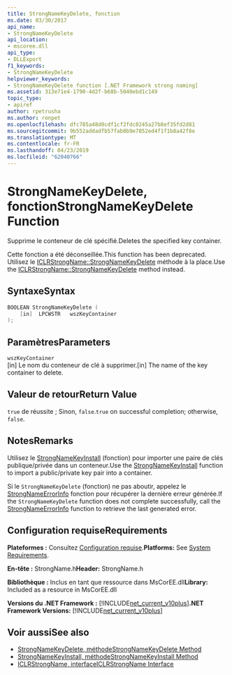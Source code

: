 ```yaml
---
title: StrongNameKeyDelete, fonction
ms.date: 03/30/2017
api_name:
- StrongNameKeyDelete
api_location:
- mscoree.dll
api_type:
- DLLExport
f1_keywords:
- StrongNameKeyDelete
helpviewer_keywords:
- StrongNameKeyDelete function [.NET Framework strong naming]
ms.assetid: 313e71e4-1790-4d2f-b68b-5040ebd1c149
topic_type:
- apiref
author: rpetrusha
ms.author: ronpet
ms.openlocfilehash: dfc785a48d0cdf1cf2fdc0245a27b8ef35fd2d81
ms.sourcegitcommit: 9b552addadfb57fab0b9e7852ed4f1f1b8a42f8e
ms.translationtype: MT
ms.contentlocale: fr-FR
ms.lasthandoff: 04/23/2019
ms.locfileid: "62040766"
---
```

# <a name="strongnamekeydelete-function"></a><span data-ttu-id="49483-102">StrongNameKeyDelete, fonction</span><span class="sxs-lookup"><span data-stu-id="49483-102">StrongNameKeyDelete Function</span></span>

<span data-ttu-id="49483-103">Supprime le conteneur de clé spécifié.</span><span class="sxs-lookup"><span data-stu-id="49483-103">Deletes the specified key container.</span></span>

<span data-ttu-id="49483-104">Cette fonction a été déconseillée.</span><span class="sxs-lookup"><span data-stu-id="49483-104">This function has been deprecated.</span></span> <span data-ttu-id="49483-105">Utilisez le [ICLRStrongName::StrongNameKeyDelete](../hosting/iclrstrongname-strongnamekeydelete-method.md) méthode à la place.</span><span class="sxs-lookup"><span data-stu-id="49483-105">Use the [ICLRStrongName::StrongNameKeyDelete](../hosting/iclrstrongname-strongnamekeydelete-method.md) method instead.</span></span>

## <a name="syntax"></a><span data-ttu-id="49483-106">Syntaxe</span><span class="sxs-lookup"><span data-stu-id="49483-106">Syntax</span></span>

```cpp
BOOLEAN StrongNameKeyDelete (
    [in]  LPCWSTR   wszKeyContainer
);
```

## <a name="parameters"></a><span data-ttu-id="49483-107">Paramètres</span><span class="sxs-lookup"><span data-stu-id="49483-107">Parameters</span></span>

`wszKeyContainer`\
<span data-ttu-id="49483-108">[in] Le nom du conteneur de clé à supprimer.</span><span class="sxs-lookup"><span data-stu-id="49483-108">[in] The name of the key container to delete.</span></span>

## <a name="return-value"></a><span data-ttu-id="49483-109">Valeur de retour</span><span class="sxs-lookup"><span data-stu-id="49483-109">Return Value</span></span>

<span data-ttu-id="49483-110">`true` de réussite ; Sinon, `false`.</span><span class="sxs-lookup"><span data-stu-id="49483-110">`true` on successful completion; otherwise, `false`.</span></span>

## <a name="remarks"></a><span data-ttu-id="49483-111">Notes</span><span class="sxs-lookup"><span data-stu-id="49483-111">Remarks</span></span>

<span data-ttu-id="49483-112">Utilisez le [StrongNameKeyInstall](strongnamekeyinstall-function.md) (fonction) pour importer une paire de clés publique/privée dans un conteneur.</span><span class="sxs-lookup"><span data-stu-id="49483-112">Use the [StrongNameKeyInstall](strongnamekeyinstall-function.md) function to import a public/private key pair into a container.</span></span>

<span data-ttu-id="49483-113">Si le `StrongNameKeyDelete` (fonction) ne pas aboutir, appelez le [StrongNameErrorInfo](strongnameerrorinfo-function.md) fonction pour récupérer la dernière erreur générée.</span><span class="sxs-lookup"><span data-stu-id="49483-113">If the `StrongNameKeyDelete` function does not complete successfully, call the [StrongNameErrorInfo](strongnameerrorinfo-function.md) function to retrieve the last generated error.</span></span>

## <a name="requirements"></a><span data-ttu-id="49483-114">Configuration requise</span><span class="sxs-lookup"><span data-stu-id="49483-114">Requirements</span></span>

<span data-ttu-id="49483-115">**Plateformes :** Consultez [Configuration requise](../../../../docs/framework/get-started/system-requirements.md).</span><span class="sxs-lookup"><span data-stu-id="49483-115">**Platforms:** See [System Requirements](../../../../docs/framework/get-started/system-requirements.md).</span></span>

<span data-ttu-id="49483-116">**En-tête :** StrongName.h</span><span class="sxs-lookup"><span data-stu-id="49483-116">**Header:** StrongName.h</span></span>

<span data-ttu-id="49483-117">**Bibliothèque :** Inclus en tant que ressource dans MsCorEE.dll</span><span class="sxs-lookup"><span data-stu-id="49483-117">**Library:** Included as a resource in MsCorEE.dll</span></span>

<span data-ttu-id="49483-118">**Versions du .NET Framework :** [!INCLUDE[net_current_v10plus](../../../../includes/net-current-v10plus-md.md)]</span><span class="sxs-lookup"><span data-stu-id="49483-118">**.NET Framework Versions:** [!INCLUDE[net_current_v10plus](../../../../includes/net-current-v10plus-md.md)]</span></span>

## <a name="see-also"></a><span data-ttu-id="49483-119">Voir aussi</span><span class="sxs-lookup"><span data-stu-id="49483-119">See also</span></span>

- [<span data-ttu-id="49483-120">StrongNameKeyDelete, méthode</span><span class="sxs-lookup"><span data-stu-id="49483-120">StrongNameKeyDelete Method</span></span>](../hosting/iclrstrongname-strongnamekeydelete-method.md)
- [<span data-ttu-id="49483-121">StrongNameKeyInstall, méthode</span><span class="sxs-lookup"><span data-stu-id="49483-121">StrongNameKeyInstall Method</span></span>](../hosting/iclrstrongname-strongnamekeyinstall-method.md)
- [<span data-ttu-id="49483-122">ICLRStrongName, interface</span><span class="sxs-lookup"><span data-stu-id="49483-122">ICLRStrongName Interface</span></span>](../hosting/iclrstrongname-interface.md)